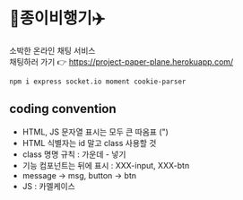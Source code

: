 # 📨종이비행기✈️

소박한 온라인 채팅 서비스<br>
채팅하러 가기 👉 https://project-paper-plane.herokuapp.com/


```
npm i express socket.io moment cookie-parser
```


## coding convention

- HTML, JS 문자열 표시는 모두 큰 따옴표 (")
- HTML 식별자는 id 말고 class 사용할 것
- class 명명 규칙 : 가운데 - 넣기
- 기능 컴포넌트는 뒤에 표시 : XXX-input, XXX-btn
- message -> msg, button -> btn
- JS : 카멜케이스



